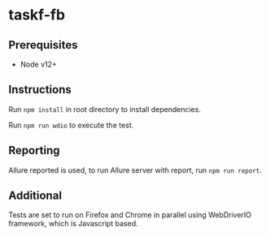 # taskf-fb

## Prerequisites

- Node v12+

## Instructions

Run `npm install` in root directory to install dependencies.

Run `npm run wdio` to execute the test.

## Reporting

Allure reported is used, to run Allure server with report, run ``npm run report``.

## Additional

Tests are set to run on Firefox and Chrome in parallel using WebDriverIO framework, which is Javascript based.
